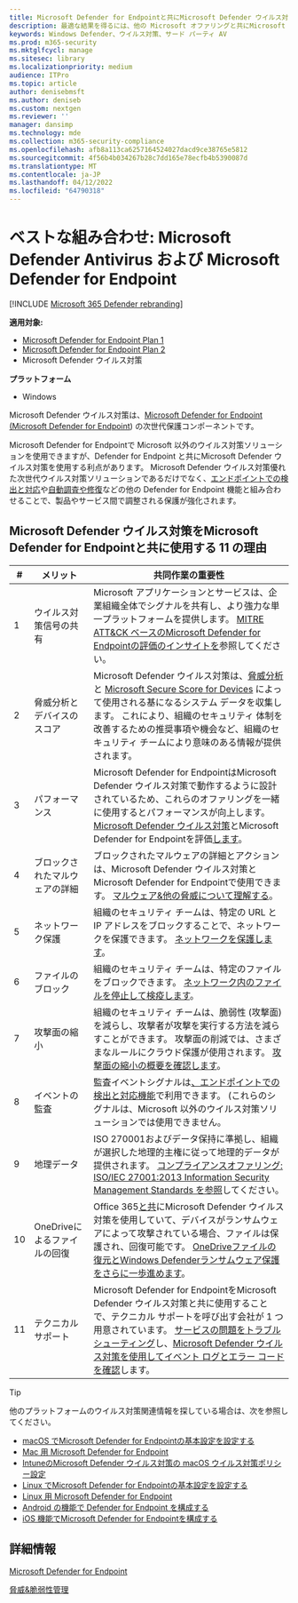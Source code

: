 ```yaml
---
title: Microsoft Defender for Endpointと共にMicrosoft Defender ウイルス対策を使用する必要がある理由
description: 最適な結果を得るには、他の Microsoft オファリングと共にMicrosoft Defender ウイルス対策を使用します。
keywords: Windows Defender、ウイルス対策、サード パーティ AV
ms.prod: m365-security
ms.mktglfcycl: manage
ms.sitesec: library
ms.localizationpriority: medium
audience: ITPro
ms.topic: article
author: denisebmsft
ms.author: deniseb
ms.custom: nextgen
ms.reviewer: ''
manager: dansimp
ms.technology: mde
ms.collection: m365-security-compliance
ms.openlocfilehash: afb8a113ca6257164524027dacd9ce38765e5812
ms.sourcegitcommit: 4f56b4b034267b28c7dd165e78ecfb4b5390087d
ms.translationtype: MT
ms.contentlocale: ja-JP
ms.lasthandoff: 04/12/2022
ms.locfileid: "64790318"
---
```

# <a name="better-together-microsoft-defender-antivirus-and-microsoft-defender-for-endpoint"></a>ベストな組み合わせ: Microsoft Defender Antivirus および Microsoft Defender for Endpoint

[!INCLUDE [Microsoft 365 Defender rebranding](../../includes/microsoft-defender.md)]


**適用対象:**

- [Microsoft Defender for Endpoint Plan 1](https://go.microsoft.com/fwlink/p/?linkid=2154037)
- [Microsoft Defender for Endpoint Plan 2](https://go.microsoft.com/fwlink/p/?linkid=2154037)
- Microsoft Defender ウイルス対策

**プラットフォーム**
- Windows

Microsoft Defender ウイルス対策は、[Microsoft Defender for Endpoint (Microsoft Defender for Endpoint](/microsoft-365/security/defender-endpoint/microsoft-defender-endpoint)) の次世代保護コンポーネントです。

Microsoft Defender for Endpointで Microsoft 以外のウイルス対策ソリューションを使用できますが、Defender for Endpoint と共にMicrosoft Defender ウイルス対策を使用する利点があります。 Microsoft Defender ウイルス対策優れた次世代ウイルス対策ソリューションであるだけでなく、[エンドポイントでの検出と対応](/microsoft-365/security/defender-endpoint/overview-endpoint-detection-response)や[自動調査や修復](/microsoft-365/security/defender-endpoint/automated-investigations)などの他の Defender for Endpoint 機能と組み合わせることで、製品やサービス間で調整される保護が強化されます。

## <a name="11-reasons-to-use-microsoft-defender-antivirus-together-with-microsoft-defender-for-endpoint"></a>Microsoft Defender ウイルス対策をMicrosoft Defender for Endpointと共に使用する 11 の理由

|#|メリット|共同作業の重要性|
|--|--|--|
|1|ウイルス対策信号の共有|Microsoft アプリケーションとサービスは、企業組織全体でシグナルを共有し、より強力な単一プラットフォームを提供します。 [MITRE ATT&CK ベースのMicrosoft Defender for Endpointの評価のインサイトを](https://www.microsoft.com/security/blog/2018/12/03/insights-from-the-mitre-attack-based-evaluation-of-windows-defender-atp/)参照してください。|
|2|脅威分析とデバイスのスコア|Microsoft Defender ウイルス対策は、[脅威分析](/microsoft-365/security/defender-endpoint/threat-analytics)と [Microsoft Secure Score for Devices](/microsoft-365/security/defender-endpoint/tvm-microsoft-secure-score-devices) によって使用される基になるシステム データを収集します。 これにより、組織のセキュリティ 体制を改善するための推奨事項や機会など、組織のセキュリティ チームにより意味のある情報が提供されます。|
|3|パフォーマンス|Microsoft Defender for EndpointはMicrosoft Defender ウイルス対策で動作するように設計されているため、これらのオファリングを一緒に使用するとパフォーマンスが向上します。 [Microsoft Defender ウイルス対策](evaluate-microsoft-defender-antivirus.md)とMicrosoft Defender for Endpointを評価[します](/microsoft-365/security/defender-endpoint/evaluate-mde)。|
|4|ブロックされたマルウェアの詳細|ブロックされたマルウェアの詳細とアクションは、Microsoft Defender ウイルス対策とMicrosoft Defender for Endpointで使用できます。 [マルウェア&他の脅威について理解する](/windows/security/threat-protection/intelligence/understanding-malware)。|
|5|ネットワーク保護|組織のセキュリティ チームは、特定の URL と IP アドレスをブロックすることで、ネットワークを保護できます。 [ネットワークを保護します](/microsoft-365/security/defender-endpoint/network-protection)。|
|6 |ファイルのブロック|組織のセキュリティ チームは、特定のファイルをブロックできます。 [ネットワーク内のファイルを停止して検疫します](/microsoft-365/security/defender-endpoint/respond-file-alerts#stop-and-quarantine-files-in-your-network)。|
|7 |攻撃面の縮小|組織のセキュリティ チームは、脆弱性 (攻撃面) を減らし、攻撃者が攻撃を実行する方法を減らすことができます。 攻撃面の削減では、さまざまなルールにクラウド保護が使用されます。 [攻撃面の縮小の概要を確認します](/microsoft-365/security/defender-endpoint/overview-attack-surface-reduction)。|
|8 |イベントの監査|監査イベントシグナルは[、エンドポイントでの検出と対応機能](/microsoft-365/security/defender-endpoint/overview-endpoint-detection-response)で利用できます。 (これらのシグナルは、Microsoft 以外のウイルス対策ソリューションでは使用できません。|
|9 |地理データ|ISO 270001およびデータ保持に準拠し、組織が選択した地理的主権に従って地理的データが提供されます。 [コンプライアンスオファリング: ISO/IEC 27001:2013 Information Security Management Standards を参照](/microsoft-365/compliance/offering-iso-27001)してください。|
|10|OneDriveによるファイルの回復|Office 365[と共](/Office365/Enterprise)にMicrosoft Defender ウイルス対策を使用していて、デバイスがランサムウェアによって攻撃されている場合、ファイルは保護され、回復可能です。 [OneDriveファイルの復元とWindows Defenderランサムウェア保護をさらに一歩進めます](https://techcommunity.microsoft.com/t5/Microsoft-OneDrive-Blog/OneDrive-Files-Restore-and-Windows-Defender-takes-ransomware/ba-p/188001)。|
|11|テクニカル サポート|Microsoft Defender for EndpointをMicrosoft Defender ウイルス対策と共に使用することで、テクニカル サポートを呼び出す会社が 1 つ用意されています。 [サービスの問題をトラブルシューティング](/microsoft-365/security/defender-endpoint/troubleshoot-mdatp)し、[Microsoft Defender ウイルス対策を使用してイベント ログとエラー コードを確認](troubleshoot-microsoft-defender-antivirus.md)します。|

> [!TIP]
> 他のプラットフォームのウイルス対策関連情報を探している場合は、次を参照してください。
> - [macOS でMicrosoft Defender for Endpointの基本設定を設定する](mac-preferences.md)
> - [Mac 用 Microsoft Defender for Endpoint](microsoft-defender-endpoint-mac.md)
> - [IntuneのMicrosoft Defender ウイルス対策の macOS ウイルス対策ポリシー設定](/mem/intune/protect/antivirus-microsoft-defender-settings-macos)
> - [Linux でMicrosoft Defender for Endpointの基本設定を設定する](linux-preferences.md)
> - [Linux 用 Microsoft Defender for Endpoint](microsoft-defender-endpoint-linux.md)
> - [Android の機能で Defender for Endpoint を構成する](android-configure.md)
> - [iOS 機能でMicrosoft Defender for Endpointを構成する](ios-configure-features.md)

## <a name="learn-more"></a>詳細情報

[Microsoft Defender for Endpoint](/microsoft-365/security/defender-endpoint/microsoft-defender-endpoint)

[脅威&脆弱性管理](/microsoft-365/security/defender-endpoint/next-gen-threat-and-vuln-mgt)
